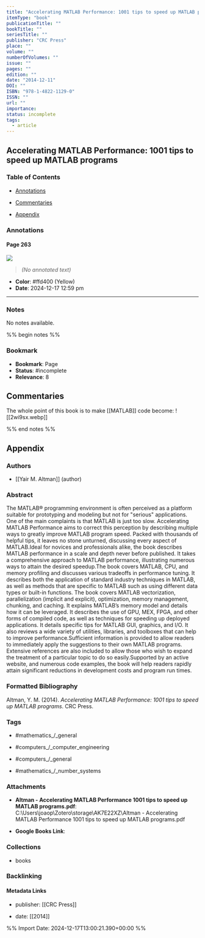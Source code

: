 ```yaml
---
title: "Accelerating MATLAB Performance: 1001 tips to speed up MATLAB programs"
itemType: "book"
publicationTitle: ""
bookTitle: ""
seriesTitle: ""
publisher: "CRC Press"
place: ""
volume: ""
numberOfVolumes: ""
issue: ""
pages: ""
edition: ""
date: "2014-12-11"
DOI: ""
ISBN: "978-1-4822-1129-0"
ISSN: ""
url: ""
importance: 
status: incomplete
tags:
  - article
---
```


## Accelerating MATLAB Performance: 1001 tips to speed up MATLAB programs

### Table of Contents

- [Annotations](#annotations)

+ [Commentaries](#commentaries)

- [Appendix](#appendix)

### Annotations




#### Page 263




![](<0 - Supplementary/images/altmanAcceleratingMATLABPerformance2014.md/image-263-x70-y274.png>)



> *(No annotated text)*




- **Color**: #ffd400 (Yellow)
- **Date**: 2024-12-17 12:59 pm

---





### Notes


No notes available.


%% begin notes %%

### Bookmark

- **Bookmark**: Page <!-- Specify the page number or section -->
- **Status**: #incomplete
- **Relevance**: 8
## Commentaries
The whole point of this book is to make [[MATLAB]] code become:
![[2wi9sx.webp]]

%% end notes %%

## Appendix

### Authors


- [[Yair M. Altman]] (author)



### Abstract

The MATLAB® programming environment is often perceived as a platform suitable for prototyping and modeling but not for "serious" applications. One of the main complaints is that MATLAB is just too slow. Accelerating MATLAB Performance aims to correct this perception by describing multiple ways to greatly improve MATLAB program speed. Packed with thousands of helpful tips, it leaves no stone unturned, discussing every aspect of MATLAB.Ideal for novices and professionals alike, the book describes MATLAB performance in a scale and depth never before published. It takes a comprehensive approach to MATLAB performance, illustrating numerous ways to attain the desired speedup.The book covers MATLAB, CPU, and memory profiling and discusses various tradeoffs in performance tuning. It describes both the application of standard industry techniques in MATLAB, as well as methods that are specific to MATLAB such as using different data types or built-in functions. The book covers MATLAB vectorization, parallelization (implicit and explicit), optimization, memory management, chunking, and caching. It explains MATLAB’s memory model and details how it can be leveraged. It describes the use of GPU, MEX, FPGA, and other forms of compiled code, as well as techniques for speeding up deployed applications. It details specific tips for MATLAB GUI, graphics, and I/O. It also reviews a wide variety of utilities, libraries, and toolboxes that can help to improve performance.Sufficient information is provided to allow readers to immediately apply the suggestions to their own MATLAB programs. Extensive references are also included to allow those who wish to expand the treatment of a particular topic to do so easily.Supported by an active website, and numerous code examples, the book will help readers rapidly attain significant reductions in development costs and program run times.


### Formatted Bibliography

Altman, Y. M. (2014). _Accelerating MATLAB Performance: 1001 tips to speed up MATLAB programs_. CRC Press.


### Tags


- #mathematics_/_general

- #computers_/_computer_engineering

- #computers_/_general

- #mathematics_/_number_systems




### Attachments


- **Altman - Accelerating MATLAB Performance 1001 tips to speed up MATLAB programs.pdf**: C:\Users\joaop\Zotero\storage\AK7E22XZ\Altman - Accelerating MATLAB Performance 1001 tips to speed up MATLAB programs.pdf

- **Google Books Link**: 




### Collections


- books





### Backlinking


#### Metadata Links



- publisher: [[CRC Press]]



- date: [[2014]]





<!-- Any additional notes or comments -->


%% Import Date: 2024-12-17T13:00:21.390+00:00 %%
